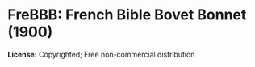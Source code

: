 # FreBBB: French Bible Bovet Bonnet (1900)

**License:** Copyrighted; Free non-commercial distribution